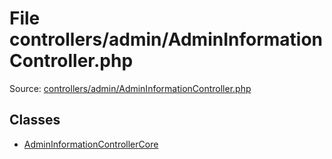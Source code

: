 File controllers/admin/AdminInformationController.php
=========

Source: [controllers/admin/AdminInformationController.php](https://github.com/PrestaShop/PrestaShop/blob/1.5.0.13/controllers/admin/AdminInformationController.php)


Classes
-------

* [AdminInformationControllerCore](class.AdminInformationControllerCore.md)

